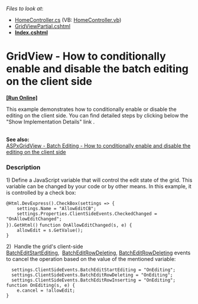 <!-- default file list -->
*Files to look at*:

* [HomeController.cs](./CS/Sample/Controllers/HomeController.cs) (VB: [HomeController.vb](./VB/Sample/Controllers/HomeController.vb))
* [GridViewPartial.cshtml](./CS/Sample/Views/Home/GridViewPartial.cshtml)
* **[Index.cshtml](./CS/Sample/Views/Home/Index.cshtml)**
<!-- default file list end -->
# GridView - How to conditionally enable and disable the batch editing on the client side
<!-- run online -->
**[[Run Online]](https://codecentral.devexpress.com/t150965)**
<!-- run online end -->


<p>This example demonstrates how to conditionally enable or disable the editing on the client side. You can find detailed steps by clicking below the "Show Implementation Details" link .<br><br></p>
<p><strong>See also:<br></strong><a href="https://www.devexpress.com/Support/Center/p/T150957">ASPxGridView - Batch Editing - How to conditionally enable and disable the editing on the client side</a></p>


<h3>Description</h3>

<p>1) Define a JavaScript variable that will control the edit state of the grid. This variable can be changed by your code or by other means. In this example, it is controlled by a check box:</p>
<code lang="cs">@Html.DevExpress().CheckBox(settings =&gt; {
    settings.Name = "AllowEditCB";
    settings.Properties.ClientSideEvents.CheckedChanged = "OnAllowEditChanged";
}).GetHtml()</code>
<code lang="js">function OnAllowEditChanged(s, e) {
    allowEdit = s.GetValue();
}</code>
<p>2) &nbsp;Handle the grid's client-side <a href="https://documentation.devexpress.com/#AspNet/DevExpressWebASPxGridViewScriptsASPxClientGridView_BatchEditStartEditingtopic">BatchEditStartEditing</a>,&nbsp;&nbsp;<a href="https://documentation.devexpress.com/#AspNet/DevExpressWebScriptsASPxClientGridView_BatchEditRowDeletingtopic">BatchEditRowDeleting</a>,&nbsp;<a href="https://documentation.devexpress.com/#AspNet/DevExpressWebScriptsASPxClientGridView_BatchEditRowDeletingtopic">BatchEditRowDeleting</a> events to cancel the operation based on the value of the mentioned variable:</p>
<code lang="cs">  settings.ClientSideEvents.BatchEditStartEditing = "OnEditing";
  settings.ClientSideEvents.BatchEditRowDeleting = "OnEditing";
  settings.ClientSideEvents.BatchEditRowInserting = "OnEditing";</code>
<code lang="js">function OnEditing(s, e) {
    e.cancel = !allowEdit;
}</code>

<br/>


